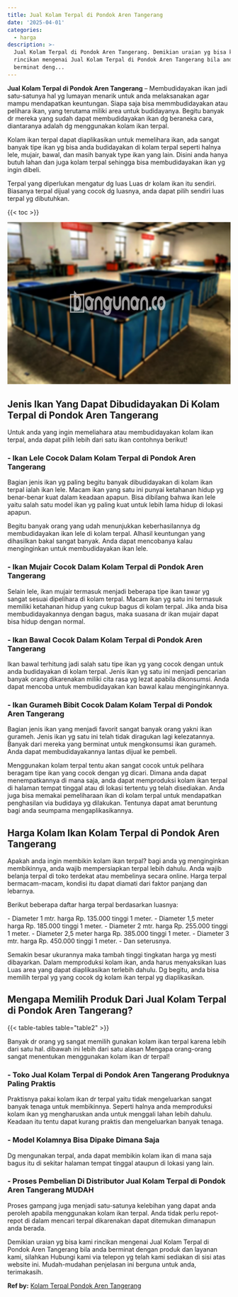 ```yaml
---
title: Jual Kolam Terpal di Pondok Aren Tangerang
date: '2025-04-01'
categories:
  - harga
description: >-
  Jual Kolam Terpal di Pondok Aren Tangerang. Demikian uraian yg bisa kami
  rincikan mengenai Jual Kolam Terpal di Pondok Aren Tangerang bila anda
  berminat deng...
---
```


**Jual Kolam Terpal di Pondok Aren Tangerang** – Membudidayakan ikan jadi satu-satunya hal yg lumayan menarik untuk anda melaksanakan agar mampu mendapatkan keuntungan. Siapa saja bisa memmbudidayakan atau pelihara ikan, yang terutama miliki area untuk budidayanya. Begitu banyak dr mereka yang sudah dapat membudidayakan ikan dg beraneka cara, diantaranya adalah dg menggunakan kolam ikan terpal.

Kolam ikan terpal dapat diaplikasikan untuk memelihara ikan, ada sangat banyak tipe ikan yg bisa anda budidayakan di kolam terpal seperti halnya lele, mujair, bawal, dan masih banyak type ikan yang lain. Disini anda hanya butuh lahan dan juga kolam terpal sehingga bisa membudidayakan ikan yg ingin dibeli.

Terpal yang diperlukan mengatur dg luas Luas dr kolam ikan itu sendiri. Biasanya terpal dijual yang cocok dg luasnya, anda dapat pilih sendiri luas terpal yg dibutuhkan.

{{< toc >}}

![Jual Kolam Terpal di Pondok Aren Tangerang](/images/jual-kolam-terpal-20.png)

## Jenis Ikan Yang Dapat Dibudidayakan Di Kolam Terpal di Pondok Aren Tangerang

Untuk anda yang ingin memeliahara atau membudidayakan kolam ikan terpal, anda dapat pilih lebih dari satu ikan contohnya berikut!

### \- Ikan Lele Cocok Dalam Kolam Terpal di Pondok Aren Tangerang

Bagian jenis ikan yg paling begitu banyak dibudidayakan di kolam ikan terpal ialah ikan lele. Macam ikan yang satu ini punyai ketahanan hidup yg benar-benar kuat dalam keadaan apapun. Bisa dibilang bahwa ikan lele yaitu salah satu model ikan yg paling kuat untuk lebih lama hidup di lokasi apapun.

Begitu banyak orang yang udah menunjukkan keberhasilannya dg membudidayakan ikan lele di kolam terpal. Alhasil keuntungan yang dihasilkan bakal sangat banyak. Anda dapat mencobanya kalau menginginkan untuk membudidayakan ikan lele.

### \- Ikan Mujair Cocok Dalam Kolam Terpal di Pondok Aren Tangerang

Selain lele, ikan mujair termasuk menjadi beberapa tipe ikan tawar yg sangat sesuai dipelihara di kolam terpal. Macam ikan yg satu ini termasuk memiliki ketahanan hidup yang cukup bagus di kolam terpal. Jika anda bisa membudidayakannya dengan bagus, maka suasana dr ikan mujair dapat bisa hidup dengan normal.

### \- Ikan Bawal Cocok Dalam Kolam Terpal di Pondok Aren Tangerang

Ikan bawal terhitung jadi salah satu tipe ikan yg yang cocok dengan untuk anda budidayakan di kolam terpal. Jenis ikan yg satu ini menjadi pencarian banyak orang dikarenakan miliki cita rasa yg lezat apabila dikonsumsi. Anda dapat mencoba untuk membudidayakan kan bawal kalau menginginkannya.

### \- Ikan Gurameh Bibit Cocok Dalam Kolam Terpal di Pondok Aren Tangerang

Bagian jenis ikan yang menjadi favorit sangat banyak orang yakni ikan gurameh. Jenis ikan yg satu ini telah tidak diragukan lagi kelezatannya. Banyak dari mereka yang berminat untuk mengkonsumsi ikan gurameh. Anda dapat membudidayakannya lantas dijual ke pembeli.

Menggunakan kolam terpal tentu akan sangat cocok untuk pelihara beragam tipe ikan yang cocok dengan yg dicari. Dimana anda dapat menempatkannya di mana saja, anda dapat memproduksi kolam ikan terpal di halaman tempat tinggal atau di lokasi tertentu yg telah disediakan. Anda juga bisa memakai pemeliharaan ikan di kolam terpal untuk mendapatkan penghasilan via budidaya yg dilakukan. Tentunya dapat amat beruntung bagi anda seumpama mengaplikasikannya.

## Harga Kolam Ikan Kolam Terpal di Pondok Aren Tangerang

Apakah anda ingin membikin kolam ikan terpal? bagi anda yg menginginkan membikinnya, anda wajib mempersiapkan terpal lebih dahulu. Anda wajib belanja terpal di toko terdekat atau membelinya secara online. Harga terpal bermacam-macam, kondisi itu dapat diamati dari faktor panjang dan lebarnya.

Berikut beberapa daftar harga terpal berdasarkan luasnya:

\- Diameter 1 mtr. harga Rp. 135.000 tinggi 1 meter. - Diameter 1,5 meter harga Rp. 185.000 tinggi 1 meter. - Diameter 2 mtr. harga Rp. 255.000 tinggi 1 meter. - Diameter 2,5 meter harga Rp. 385.000 tinggi 1 meter. - Diameter 3 mtr. harga Rp. 450.000 tinggi 1 meter. - Dan seterusnya.

Semakin besar ukurannya maka tambah tinggi tingkatan harga yg mesti dibayarkan. Dalam memproduksi kolam ikan, anda harus menyaksikan luas Luas area yang dapat diaplikasikan terlebih dahulu. Dg begitu, anda bisa memilih terpal yg yang cocok dg kolam ikan terpal yg diaplikasikan.

## Mengapa Memilih Produk Dari Jual Kolam Terpal di Pondok Aren Tangerang?

{{< table-tables table="table2" >}}

Banyak dr orang yg sangat memilih gunakan kolam ikan terpal karena lebih dari satu hal. dibawah ini lebih dari satu alasan Mengapa orang-orang sangat menentukan menggunakan kolam ikan dr terpal!

### \- Toko Jual Kolam Terpal di Pondok Aren Tangerang Produknya Paling Praktis

Praktisnya pakai kolam ikan dr terpal yaitu tidak mengeluarkan sangat banyak tenaga untuk membikinnya. Seperti halnya anda memproduksi kolam ikan yg mengharuskan anda untuk menggali lahan lebih dahulu. Keadaan itu tentu dapat kurang praktis dan mengeluarkan banyak tenaga.

### \- Model Kolamnya Bisa Dipake Dimana Saja

Dg mengunakan terpal, anda dapat membikin kolam ikan di mana saja bagus itu di sekitar halaman tempat tinggal ataupun di lokasi yang lain.

### \- Proses Pembelian Di Distributor Jual Kolam Terpal di Pondok Aren Tangerang MUDAH

Proses gampang juga menjadi satu-satunya kelebihan yang dapat anda peroleh apabila menggunakan kolam ikan terpal. Anda tidak perlu repot-repot di dalam mencari terpal dikarenakan dapat ditemukan dimanapun anda berada.

Demikian uraian yg bisa kami rincikan mengenai Jual Kolam Terpal di Pondok Aren Tangerang bila anda berminat dengan produk dan layanan kami, silahkan Hubungi kami via telepon yg telah kami sediakan di sisi atas website ini. Mudah-mudahan penjelasan ini berguna untuk anda, terimakasih.

**Ref by:** [Kolam Terpal Pondok Aren Tangerang](https://id.wikipedia.org/wiki/Kolam)
